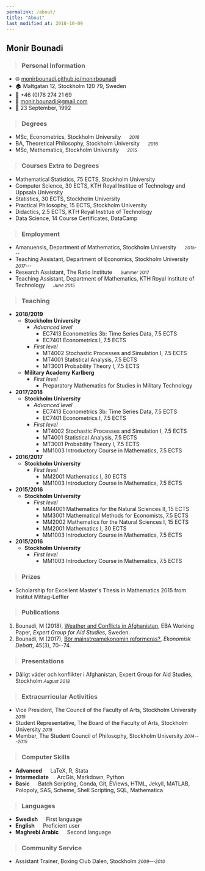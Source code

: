 ```yaml
---
permalink: /about/
title: "About"
last_modified_at: 2018-10-09
---
```


## Monir Bounadi 

> ### Personal Information

- :globe_with_meridians: [monirbounadi.github.io/monirbounadi][homepage]
- :house: Maltgatan 12, Stockholm 120 79, Sweden 
- :iphone: +46 (0)76 274 21 69
- :e-mail: [monir.bounadi@gmail.com ][email]
- :birthday: 23 September, 1992

> ### Degrees

- MSc, Econometrics, Stockholm University &emsp; <small>*2018*</small>
- BA, Theoretical Philosophy, Stockholm University &emsp; <small>*2016*</small>
- MSc, Mathematics, Stockholm University &emsp; <small>*2015*</small>

> ### Courses Extra to Degrees

- Mathematical Statistics, 75 ECTS, Stockholm University
- Computer Science, 30 ECTS, KTH Royal Institue of Technology and Uppsala University
- Statistics, 30 ECTS, Stockholm University 
- Practical Philosophy, 15 ECTS, Stockholm University 
- Didactics, 2.5 ECTS, KTH Royal Institue of Technology
- Data Science, 14 Course Certificates, DataCamp

> ### Employment 

- Amanuensis, Department of Mathematics, Stockholm University &emsp; <small>*2015---*</small>
- Teaching Assistant, Department of Economics, Stockholm University &emsp; <small>*2017---*</small>
- Research Assistant, The Ratio Institute &emsp; <small>Summer 2017</small>
- Teaching Assistant, Department of Mathematics, KTH Royal Institute of Technology &emsp; <small>*June 2015*</small>

> ### Teaching 

* __2018/2019__
	* __Stockholm University__
		* *Advanced level*
			* EC7413 Econometrics 3b: Time Series Data, 7.5 ECTS
			* EC7401 Econometrics I, 7.5 ECTS 
		* *First level*
			* MT4002 Stochastic Processes and Simulation I, 7.5 ECTS 
			* MT4001 Statistical Analysis, 7.5 ECTS
			* MT3001 Probability Theory I, 7.5 ECTS 
	* __Military Academy Karlberg__
		* *First level*
			* Preparatory Mathematics for Studies in Military Technology
* __2017/2018__
	* __Stockholm University__
		* *Advanced level*
			* EC7413 Econometrics 3b: Time Series Data, 7.5 ECTS
			* EC7401 Econometrics I, 7.5 ECTS 
		* *First level*
			* MT4002 Stochastic Processes and Simulation I, 7.5 ECTS 
			* MT4001 Statistical Analysis, 7.5 ECTS
			* MT3001 Probability Theory I, 7.5 ECTS 
			* MM1003 Introductory Course in Mathematics, 7.5 ECTS 
* __2016/2017__
	* __Stockholm University__
		* *First level*
			* MM2001 Mathematics I, 30 ECTS
			* MM1003 Introductory Course in Mathematics, 7.5 ECTS 
* __2015/2016__
	* __Stockholm University__
		* *First level*
			* MM4001 Mathematics for the Natural Sciences II, 15 ECTS 
			* MM3001 Mathematical Methods for Economists, 7.5 ECTS 
			* MM2002 Mathematics for the Natural Sciences I, 15 ECTS 
			* MM2001 Mathematics I, 30 ECTS
			* MM1003 Introductory Course in Mathematics, 7.5 ECTS 
* __2015/2016__
	* __Stockholm University__
		* *First level*
			* MM1003 Introductory Course in Mathematics, 7.5 ECTS 

> ### Prizes

- Scholarship for Excellent Master's Thesis in Mathematics 2015 from Institut Mittag-Leffler

> ### Publications

1. Bounadi, M (2018), [Weather and Conflicts in Afghanistan][bounadi2018], EBA Working Paper, *Expert Group for Aid Studies*, Sweden.
2. Bounadi, M (2017), [Bör mainstreamekonomin reformeras?][bounadi2017], *Ekonomisk Debatt*, 45(3), 70--74.

> ### Presentations

- Dåligt väder och konflikter i Afghanistan, Expert Group for Aid Studies, Stockholm <small>*August 2018*</small>

> ### Extracurricular Activities

- Vice President, The Council of the Faculty of Arts, Stockholm University <small>*2015*</small>
- Student Representative, The Board of the Faculty of Arts, Stockholm University <small>*2015*</small>
- Member, The Student Council of Philosophy, Stockholm University <small>*2014---2015*</small>

> ### Computer Skills

- __Advanced__ &emsp; LaTeX, R, Stata
- __Intermediate__ &emsp; ArcGis, Markdown, Python
- __Basic__ &emsp; Batch Scripting, Conda, Git, EViews, HTML, Jekyll, MATLAB, Polopoly, SAS, Scheme, Shell Scripting, SQL, Mathematica

> ### Languages

- __Swedish__ &emsp; First language
- __English__ &emsp; Proficient user
- __Maghrebi Arabic__ &emsp; Second language

> ### Community Service

- Assistant Trainer, Boxing Club Dalen, Stockholm <small>*2009---2010*</small>

[homepage]: https://monirbounadi.github.io/monirbounadi
[email]: mailto:monir.bounadi@gmail.com 
[bounadi2017]: /assets/publications/bounadi2017.pdf
[bounadi2018]: /assets/publications/bounadi2018.pdf
